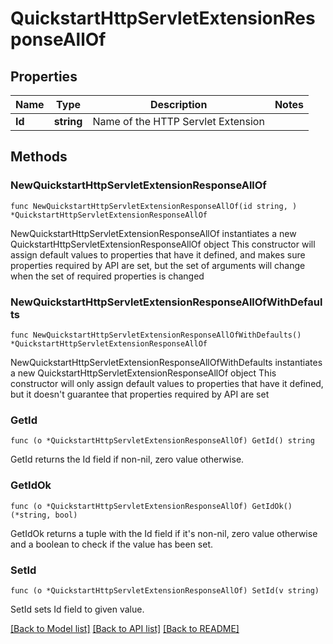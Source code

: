 # QuickstartHttpServletExtensionResponseAllOf

## Properties

Name | Type | Description | Notes
------------ | ------------- | ------------- | -------------
**Id** | **string** | Name of the HTTP Servlet Extension | 

## Methods

### NewQuickstartHttpServletExtensionResponseAllOf

`func NewQuickstartHttpServletExtensionResponseAllOf(id string, ) *QuickstartHttpServletExtensionResponseAllOf`

NewQuickstartHttpServletExtensionResponseAllOf instantiates a new QuickstartHttpServletExtensionResponseAllOf object
This constructor will assign default values to properties that have it defined,
and makes sure properties required by API are set, but the set of arguments
will change when the set of required properties is changed

### NewQuickstartHttpServletExtensionResponseAllOfWithDefaults

`func NewQuickstartHttpServletExtensionResponseAllOfWithDefaults() *QuickstartHttpServletExtensionResponseAllOf`

NewQuickstartHttpServletExtensionResponseAllOfWithDefaults instantiates a new QuickstartHttpServletExtensionResponseAllOf object
This constructor will only assign default values to properties that have it defined,
but it doesn't guarantee that properties required by API are set

### GetId

`func (o *QuickstartHttpServletExtensionResponseAllOf) GetId() string`

GetId returns the Id field if non-nil, zero value otherwise.

### GetIdOk

`func (o *QuickstartHttpServletExtensionResponseAllOf) GetIdOk() (*string, bool)`

GetIdOk returns a tuple with the Id field if it's non-nil, zero value otherwise
and a boolean to check if the value has been set.

### SetId

`func (o *QuickstartHttpServletExtensionResponseAllOf) SetId(v string)`

SetId sets Id field to given value.



[[Back to Model list]](../README.md#documentation-for-models) [[Back to API list]](../README.md#documentation-for-api-endpoints) [[Back to README]](../README.md)


